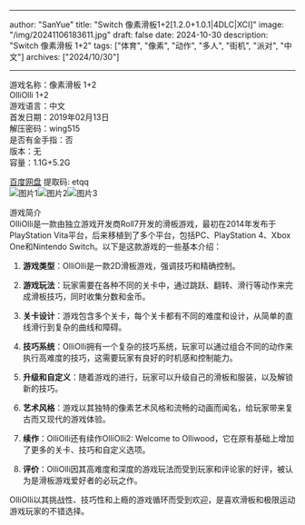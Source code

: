 
---
author: "SanYue"
title: "Switch 像素滑板1+2[1.2.0+1.0.1|4DLC|XCI]"
image: "/img/20241106183611.jpg"
draft: false
date: 2024-10-30
description: "Switch 像素滑板 1+2"
tags: ["体育", "像素", "动作", "多人", "街机", "派对", "中文"]
archives: ["2024/10/30"]

---

游戏名称：像素滑板 1+2   
OlliOlli  1+2    
游戏语言：中文  
首发日期：2019年02月13日  
解压密码：wing515  
是否有金手指：否  
版本：无   
容量：1.1G+5.2G

[百度网盘](https://pan.baidu.com/s/1z0dQEJjkrEcdl3L85935Kg) 提取码: etqq  
![图片1](/img/923638.jpg)![图片2](/img/d1c15b.jpg)![图片3](/img/d6de9b.jpg)  

游戏简介  
OlliOlli是一款由独立游戏开发商Roll7开发的滑板游戏，最初在2014年发布于PlayStation Vita平台，后来移植到了多个平台，包括PC、PlayStation 4、Xbox One和Nintendo Switch。以下是这款游戏的一些基本介绍：

1. **游戏类型**：OlliOlli是一款2D滑板游戏，强调技巧和精确控制。

2. **游戏玩法**：玩家需要在各种不同的关卡中，通过跳跃、翻转、滑行等动作来完成滑板技巧，同时收集分数和金币。

3. **关卡设计**：游戏包含多个关卡，每个关卡都有不同的难度和设计，从简单的直线滑行到复杂的曲线和障碍。

4. **技巧系统**：OlliOlli拥有一个复杂的技巧系统，玩家可以通过组合不同的动作来执行高难度的技巧，这需要玩家有良好的时机感和控制能力。

5. **升级和自定义**：随着游戏的进行，玩家可以升级自己的滑板和服装，以及解锁新的技巧。

6. **艺术风格**：游戏以其独特的像素艺术风格和流畅的动画而闻名，给玩家带来复古而又现代的游戏体验。

7. **续作**：OlliOlli还有续作OlliOlli2: Welcome to Olliwood，它在原有基础上增加了更多的关卡、技巧和自定义选项。

8. **评价**：OlliOlli因其高难度和深度的游戏玩法而受到玩家和评论家的好评，被认为是滑板游戏爱好者的必玩之作。

OlliOlli以其挑战性、技巧性和上瘾的游戏循环而受到欢迎，是喜欢滑板和极限运动游戏玩家的不错选择。
